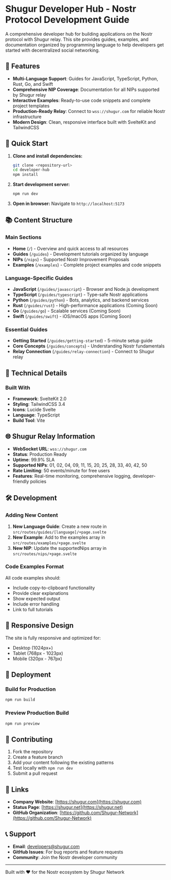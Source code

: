 # Shugur Developer Hub - Nostr Protocol Development Guide

A comprehensive developer hub for building applications on the Nostr protocol with Shugur relay. This site provides guides, examples, and documentation organized by programming language to help developers get started with decentralized social networking.

## 🌟 Features

- **Multi-Language Support**: Guides for JavaScript, TypeScript, Python, Rust, Go, and Swift
- **Comprehensive NIP Coverage**: Documentation for all NIPs supported by Shugur relay
- **Interactive Examples**: Ready-to-use code snippets and complete project templates
- **Production-Ready Relay**: Connect to `wss://shugur.com` for reliable Nostr infrastructure
- **Modern Design**: Clean, responsive interface built with SvelteKit and TailwindCSS

## 🚀 Quick Start

1. **Clone and install dependencies:**

   ```bash
   git clone <repository-url>
   cd developer-hub
   npm install
   ```

2. **Start development server:**

   ```bash
   npm run dev
   ```

3. **Open in browser:**
   Navigate to `http://localhost:5173`

## 📚 Content Structure

### Main Sections

- **Home** (`/`) - Overview and quick access to all resources
- **Guides** (`/guides`) - Development tutorials organized by language
- **NIPs** (`/nips`) - Supported Nostr Improvement Proposals
- **Examples** (`/examples`) - Complete project examples and code snippets

### Language-Specific Guides

- **JavaScript** (`/guides/javascript`) - Browser and Node.js development
- **TypeScript** (`/guides/typescript`) - Type-safe Nostr applications
- **Python** (`/guides/python`) - Bots, analytics, and backend services
- **Rust** (`/guides/rust`) - High-performance applications (Coming Soon)
- **Go** (`/guides/go`) - Scalable services (Coming Soon)
- **Swift** (`/guides/swift`) - iOS/macOS apps (Coming Soon)

### Essential Guides

- **Getting Started** (`/guides/getting-started`) - 5-minute setup guide
- **Core Concepts** (`/guides/concepts`) - Understanding Nostr fundamentals
- **Relay Connection** (`/guides/relay-connection`) - Connect to Shugur relay

## 🔧 Technical Details

### Built With

- **Framework**: SvelteKit 2.0
- **Styling**: TailwindCSS 3.4
- **Icons**: Lucide Svelte
- **Language**: TypeScript
- **Build Tool**: Vite

## 🌐 Shugur Relay Information

- **WebSocket URL**: `wss://shugur.com`
- **Status**: Production Ready
- **Uptime**: 99.9% SLA
- **Supported NIPs**: 01, 02, 04, 09, 11, 15, 20, 25, 28, 33, 40, 42, 50
- **Rate Limiting**: 50 events/minute for free users
- **Features**: Real-time monitoring, comprehensive logging, developer-friendly policies

## 🛠️ Development

### Adding New Content

1. **New Language Guide**: Create a new route in `src/routes/guides/[language]/+page.svelte`
2. **New Example**: Add to the examples array in `src/routes/examples/+page.svelte`
3. **New NIP**: Update the supportedNips array in `src/routes/nips/+page.svelte`

### Code Examples Format

All code examples should:

- Include copy-to-clipboard functionality
- Provide clear explanations
- Show expected output
- Include error handling
- Link to full tutorials

## 📱 Responsive Design

The site is fully responsive and optimized for:

- Desktop (1024px+)
- Tablet (768px - 1023px)
- Mobile (320px - 767px)

## 🚀 Deployment

### Build for Production

```bash
npm run build
```

### Preview Production Build

```bash
npm run preview
```

## 🤝 Contributing

1. Fork the repository
2. Create a feature branch
3. Add your content following the existing patterns
4. Test locally with `npm run dev`
5. Submit a pull request

## 🔗 Links

- **Company Website**: [https://shugur.com](https://shugur.com)
- **Status Page**: [https://shugur.net](https://shugur.net)
- **GitHub Organization**: [https://github.com/Shugur-Network](https://github.com/Shugur-Network)

## 📞 Support

- **Email**: [developers@shugur.com](mailto:developers@shugur.com)
- **GitHub Issues**: For bug reports and feature requests
- **Community**: Join the Nostr developer community

---

Built with ❤️ for the Nostr ecosystem by Shugur Network
